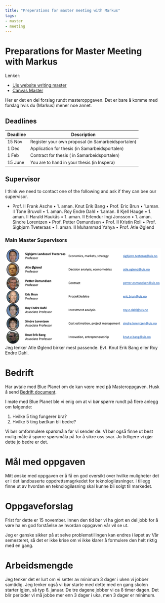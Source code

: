 ```yaml
---
title: "Preperations for master meeting with Markus"
tags:
- master
- meeting
---
```

# Preparations for Master Meeting with Markus
Lenker:
- [Uis website writing master](https://www.uis.no/nb/ingenior-og-sivilingenior/oppgaveskriving-ved-det-teknisk-naturvitenskapelige-fakultet#/)
- [Canvas Master](https://stavanger.instructure.com/courses/10944)

Her er det en del forslag rundt masteroppgaven. Det er bare å komme med forslag hvis du (Markus) mener noe annet.

## Deadlines
| Deadline | Description                                        |
| -------- | -------------------------------------------------- |
| 15 Nov   | Register your own proposal (in Samarbeidsportalen) |
| 1 Dec    | Application for thesis (in Samarbeidsportalen)     |
| 1 Feb    | Contract for thesis ( in Samarbeidsportalen)       |
| 15 June  | You are to hand in your thesis (in Inspera)                                                   |

## Supervisor
I think we need to contact one of the following and ask if they can bee our supervisor.
- Prof. II Frank Asche
• 1. aman. Knut Erik Bang
• Prof. Eric Brun
• 1.aman. II Tone Bruvoll
• 1. aman. Roy Endre Dahl
• 1.aman. II Kjell Hauge
• 1. aman. II Harald Haukås
• 1. aman. II Erlendur Ingi Jonsson
• 1. aman. Sindre Lorentzen
• Prof. Petter Osmundsen
• Prof. II Kristin Roll
• Prof. Sigbjørn Tveteraas
• 1. aman. II Muhammad Yahya
• Prof. Atle Øglend

### Main Master Supervisors
![](attachments/Pasted%20image%2020220905095839.png)
Jeg tenker Atle Øglend birker mest passende. Evt. Knut Erik Bang eller Roy Endre Dahl.

# Bedrift
Har avtale med Blue Planet om de kan være med på Masteroppgaven.
Husk å send [Bedrift document](https://www.uis.no/sites/default/files/2021-12/Til%20bedrifter%20om%20bachelor-%20og%20masteroppg%C3%A5va_0.pdf).

I møte med Blue Planet ble vi enig om at vi bør spørre rundt på flere anlegg om følgende:
1. Hvilke 5 ting fungerer bra?
2. Hvilke 5 ting bør/kan bli bedre?

Vi bør omformulere spørsmåla før vi sender de. VI bør også finne ut best mulig måte å spørre spørsmåla på for å sikre oss svar. Jo tidligere vi gjør dette jo bedre er det.


# Mål med oppgaven
Mitt ønske med oppgaven er å få en god oversikt over hvilke muligheter det er i det landbaserte oppdrettsmagrkedet for teknologiløsninger. I tillegg finne ut av hvordan en teknologiløsning skal kunne bli solgt til markedet.


# Oppgaveforslag
Frist for dette er 15 november. Innen den tid bør vi ha gjort en del jobb for å vøre ha en god forståelse av hvordan oppgaven vår vil se ut.

Jeg er ganske sikker på at selve problemstillingen kan endres i løpet av Vår semesteret, så det er ikke krise om vi ikke klarer å formulere den helt riktig med en gang.

# Arbeidsmengde
Jeg tenker det er lurt om vi setter av minimum 3 dager i uken vi jobber samtidig. Jeg tenker også vi bør starte med dette med en gang skolen starter igjen, så typ 6. januar. De tre dagene jobber vi ca 8 timer dagen. Det blir perioder vi må jobbe mer enn 3 dager i uka, men 3 dager er minimum. 



